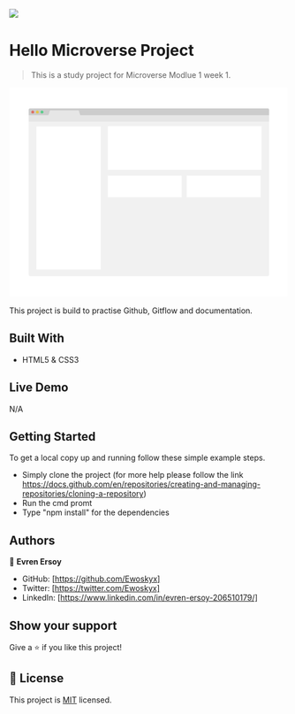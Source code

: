 ![](https://img.shields.io/badge/Microverse-blueviolet)

# Hello Microverse Project

> This is a study project for Microverse Modlue 1 week 1.

![screenshot](./app_screenshot.png)

This project is build to practise Github, Gitflow and documentation.

## Built With

- HTML5 & CSS3


## Live Demo

N/A

## Getting Started

To get a local copy up and running follow these simple example steps.

- Simply clone the project (for more help please follow the link https://docs.github.com/en/repositories/creating-and-managing-repositories/cloning-a-repository)
- Run the cmd promt
- Type "npm install" for the dependencies

## Authors

👤 **Evren Ersoy**

- GitHub: [https://github.com/Ewoskyx]
- Twitter: [https://twitter.com/Ewoskyx]
- LinkedIn: [https://www.linkedin.com/in/evren-ersoy-206510179/]





## Show your support

Give a ⭐️ if you like this project!



## 📝 License

This project is [MIT](./MIT.md) licensed.











